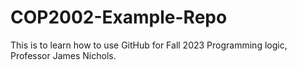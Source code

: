 # COP2002-Example-Repo
This is to learn how to use GitHub for Fall 2023 Programming logic, Professor James Nichols.  
